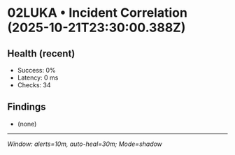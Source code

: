 # 02LUKA • Incident Correlation (2025-10-21T23:30:00.388Z)

## Health (recent)
- Success: 0%
- Latency: 0 ms
- Checks: 34

## Findings
- (none)

---
_Window: alerts=10m, auto-heal=30m; Mode=shadow_